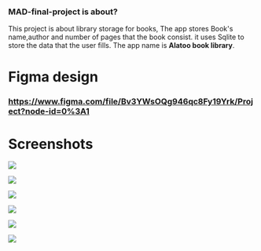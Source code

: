 ### MAD-final-project is about?
This project is about library storage for books, The app stores Book's name,author and number of pages that the book consist.
it uses Sqlite to store the data that the user fills.
The app name is **Alatoo book library**.

# Figma design
### https://www.figma.com/file/Bv3YWsOQg946qc8Fy19Yrk/Project?node-id=0%3A1

# Screenshots
![](screenshot/a.jpg)

![](screenshot/b.jpg)

![](screenshot/c.jpg)

![](screenshot/d.jpg)

![](screenshot/f.jpg)

![](screenshot/e.jpg)



